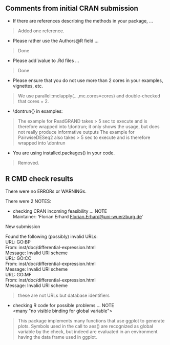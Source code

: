 ## Comments from initial CRAN submission

* If there are references describing the methods in your package, ...

> Added one reference.


* Please rather use the Authors@R field ...

> Done


* Please add \value to .Rd files ...

> Done


* Please ensure that you do not use more than 2 cores in your examples, vignettes, etc. 

> We use parallel::mclapply(...,mc.cores=cores) and double-checked that cores = 2.


* \dontrun{} in examples:

> The example for ReadGRAND takes > 5 sec to execute and is therefore wrapped into \dontrun; it only shows the usage, but does not really produce informative outputs
> The example for PairwiseDESeq2 also takes > 5 sec to execute and is therefore wrapped into \dontrun


* You are using installed.packages() in your code.

> Removed.




## R CMD check results
There were no ERRORs or WARNINGs. 

There were 2 NOTES:
* checking CRAN incoming feasibility ... NOTE                                                                                                                                 
Maintainer: ‘Florian Erhard <Florian.Erhard@uni-wuerzburg.de>’                                                                                                                
                                                                                                                                                                              
New submission

Found the following (possibly) invalid URLs:                                                                                                                                  
  URL: GO:BP                                                                                                                                                                  
    From: inst/doc/differential-expression.html                                                                                                                               
    Message: Invalid URI scheme                                                                                                                                               
  URL: GO:CC                                                                                                                                                                  
    From: inst/doc/differential-expression.html                                                                                                                               
    Message: Invalid URI scheme                                                                                                                                               
  URL: GO:MF                                                                                                                                                                  
    From: inst/doc/differential-expression.html                                                                                                                               
    Message: Invalid URI scheme                                                                                                                                               

> these are not URLs but database identifiers
    

* checking R code for possible problems ... NOTE                                                                                                                            
<many "no visible binding for global variable">

> This package implements many functions that use ggplot to generate plots. Symbols
> used in the call to aes() are recognized as global variable by the check, but indeed
> are evaluated in an environment having the data frame used in ggplot.



